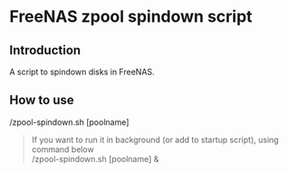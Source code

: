 # FreeNAS zpool spindown script

## Introduction
A script to spindown disks in FreeNAS.

## How to use
/zpool-spindown.sh [poolname]  
  
> If you want to run it in background (or add to startup script), using command below  
> /zpool-spindown.sh [poolname] &
